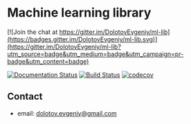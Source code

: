 # Machine learning library

[![Join the chat at https://gitter.im/DolotovEvgeniy/ml-lib](https://badges.gitter.im/DolotovEvgeniy/ml-lib.svg)](https://gitter.im/DolotovEvgeniy/ml-lib?utm_source=badge&utm_medium=badge&utm_campaign=pr-badge&utm_content=badge)

[![Documentation Status](https://readthedocs.org/projects/ml-lib/badge/?version=latest)](http://ml-lib.readthedocs.org/en/latest/?badge=latest)
[![Build Status](https://travis-ci.org/DolotovEvgeniy/ml-lib.svg?branch=master)](https://travis-ci.org/DolotovEvgeniy/ml-lib)
[![codecov](https://codecov.io/gh/DolotovEvgeniy/ml-lib/branch/master/graph/badge.svg)](https://codecov.io/gh/DolotovEvgeniy/ml-lib)

## Contact
   - email: dolotov.evgeniy@gmail.com


